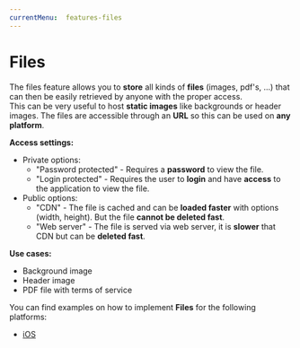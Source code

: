 ```yaml
---
currentMenu:  features-files
---
```


# Files

The files feature allows you to **store** all kinds of **files** (images, pdf's, ...) that can then be easily retrieved by anyone with the proper access.  
This can be very useful to host **static images** like backgrounds or header images.
The files are accessible through an **URL** so this can be used on **any platform**.

**Access settings:**

- Private options:
  - "Password protected" - Requires a **password** to view the file.
  - "Login protected" - Requires the user to **login** and have **access** to the application to view the file.
- Public options:
  - "CDN" - The file is cached and can be **loaded faster** with options (width, height). But the file **cannot be deleted fast**.
  - "Web server" - The file is served via web server, it is **slower** that CDN but can be **deleted fast**.

**Use cases:**

- Background image
- Header image
- PDF file with terms of service

You can find examples on how to implement **Files** for the following platforms:

- [iOS](../../docs/guides/iOS/ios-files.html)